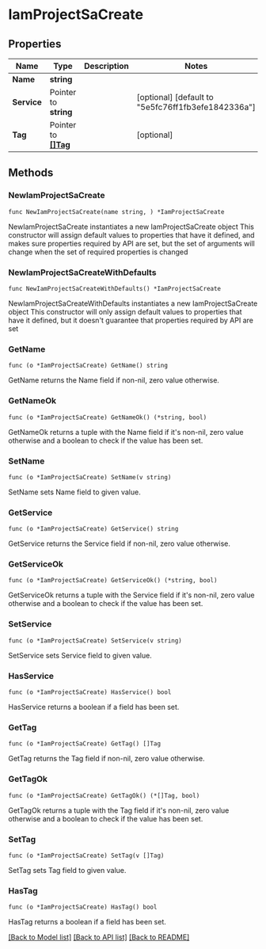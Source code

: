 # IamProjectSaCreate

## Properties

Name | Type | Description | Notes
------------ | ------------- | ------------- | -------------
**Name** | **string** |  | 
**Service** | Pointer to **string** |  | [optional] [default to "5e5fc76ff1fb3efe1842336a"]
**Tag** | Pointer to [**[]Tag**](Tag.md) |  | [optional] 

## Methods

### NewIamProjectSaCreate

`func NewIamProjectSaCreate(name string, ) *IamProjectSaCreate`

NewIamProjectSaCreate instantiates a new IamProjectSaCreate object
This constructor will assign default values to properties that have it defined,
and makes sure properties required by API are set, but the set of arguments
will change when the set of required properties is changed

### NewIamProjectSaCreateWithDefaults

`func NewIamProjectSaCreateWithDefaults() *IamProjectSaCreate`

NewIamProjectSaCreateWithDefaults instantiates a new IamProjectSaCreate object
This constructor will only assign default values to properties that have it defined,
but it doesn't guarantee that properties required by API are set

### GetName

`func (o *IamProjectSaCreate) GetName() string`

GetName returns the Name field if non-nil, zero value otherwise.

### GetNameOk

`func (o *IamProjectSaCreate) GetNameOk() (*string, bool)`

GetNameOk returns a tuple with the Name field if it's non-nil, zero value otherwise
and a boolean to check if the value has been set.

### SetName

`func (o *IamProjectSaCreate) SetName(v string)`

SetName sets Name field to given value.


### GetService

`func (o *IamProjectSaCreate) GetService() string`

GetService returns the Service field if non-nil, zero value otherwise.

### GetServiceOk

`func (o *IamProjectSaCreate) GetServiceOk() (*string, bool)`

GetServiceOk returns a tuple with the Service field if it's non-nil, zero value otherwise
and a boolean to check if the value has been set.

### SetService

`func (o *IamProjectSaCreate) SetService(v string)`

SetService sets Service field to given value.

### HasService

`func (o *IamProjectSaCreate) HasService() bool`

HasService returns a boolean if a field has been set.

### GetTag

`func (o *IamProjectSaCreate) GetTag() []Tag`

GetTag returns the Tag field if non-nil, zero value otherwise.

### GetTagOk

`func (o *IamProjectSaCreate) GetTagOk() (*[]Tag, bool)`

GetTagOk returns a tuple with the Tag field if it's non-nil, zero value otherwise
and a boolean to check if the value has been set.

### SetTag

`func (o *IamProjectSaCreate) SetTag(v []Tag)`

SetTag sets Tag field to given value.

### HasTag

`func (o *IamProjectSaCreate) HasTag() bool`

HasTag returns a boolean if a field has been set.


[[Back to Model list]](../README.md#documentation-for-models) [[Back to API list]](../README.md#documentation-for-api-endpoints) [[Back to README]](../README.md)


